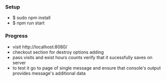 <h3>Setup</h3>
<ul>
	<li>$ sudo npm install</li>
  <li>$ npm run start</li>
</ul>

<h3>Progress</h3>
<ul>
	<li>visit http://localhost:8080/ </li>
	<li>checkout section for destroy options adding</li>
	<li>pass visits and exist hours counts verify that it sucessfully saves on server</li>
	<li>to test it go to page of single message and ensure that console's output provides message's additional data</li>
</ul>
